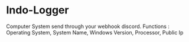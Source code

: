 # Indo-Logger
Computer System send through your webhook discord. Functions : Operating System, System Name, Windows Version, Processor, Public Ip

